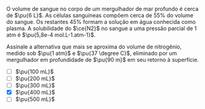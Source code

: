 O volume de sangue no corpo de um mergulhador de mar profundo é cerca de $\pu{6 L}$. As células sanguíneas compõem cerca de $55\%$ do volume do sangue. Os restantes $45\%$ formam a solução em água conhecida como plasma. A solubilidade do $\ce{N2}$ no sangue a uma pressão parcial de 1 atm é $\pu{5,8e-4 mol.L-1.atm-1}$. 

Assinale a alternativa que mais se aproxima do volume de nitrogênio, medido sob $\pu{1 atm}$ e $\pu{37 \degree C}$, eliminado por um mergulhador em profundidade de $\pu{90 m}$ em seu retorno à superfície.

- [ ] $\pu{100 mL}$ 
- [ ] $\pu{200 mL}$ 
- [ ] $\pu{300 mL}$ 
- [x] $\pu{400 mL}$ 
- [ ] $\pu{500 mL}$ 
